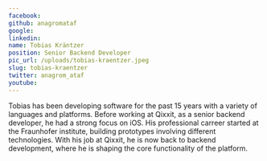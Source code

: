 ```yaml
---
facebook: 
github: anagromataf
google: 
linkedin: 
name: Tobias Kräntzer
position: Senior Backend Developer
pic_url: /uploads/tobias-kraentzer.jpeg
slug: tobias-kraentzer
twitter: anagrom_ataf
youtube: 
---
```

<p>Tobias has been developing software for the past 15 years with a variety of languages and platforms. Before working at Qixxit, as a senior backend developer, he had a strong focus on iOS. His professional carreer started at the Fraunhofer institute, building prototypes involving different technologies. With his job at Qixxit, he is now back to backend development, where he is shaping the core functionality of the platform.</p>
